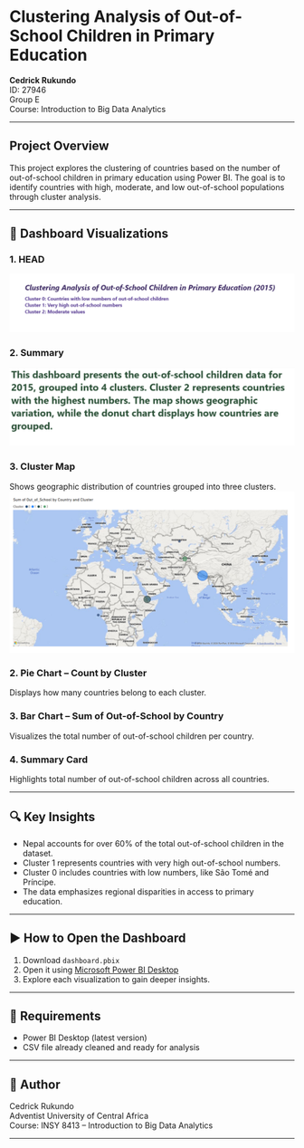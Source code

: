 # Clustering Analysis of Out-of-School Children in Primary Education

**Cedrick Rukundo**  
ID: 27946  
Group E  
Course: Introduction to Big Data Analytics  

---

## Project Overview

This project explores the clustering of countries based on the number of out-of-school children in primary education using Power BI. The goal is to identify countries with high, moderate, and low out-of-school populations through cluster analysis.

---



## 📌 Dashboard Visualizations

### 1. HEAD
![Head](Head.png)

### 2. Summary
![Summarry](Summary.png)

### 3. Cluster Map  
Shows geographic distribution of countries grouped into three clusters.
![Cluster Map](ClusterMap.png)

### 2. Pie Chart – Count by Cluster  
Displays how many countries belong to each cluster.

### 3. Bar Chart – Sum of Out-of-School by Country  
Visualizes the total number of out-of-school children per country.

### 4. Summary Card  
Highlights total number of out-of-school children across all countries.

---

## 🔍 Key Insights

- Nepal accounts for over 60% of the total out-of-school children in the dataset.  
- Cluster 1 represents countries with very high out-of-school numbers.  
- Cluster 0 includes countries with low numbers, like São Tomé and Príncipe.  
- The data emphasizes regional disparities in access to primary education.

---

## ▶️ How to Open the Dashboard

1. Download `dashboard.pbix`
2. Open it using [Microsoft Power BI Desktop](https://powerbi.microsoft.com/desktop)
3. Explore each visualization to gain deeper insights.

---

## 📌 Requirements

- Power BI Desktop (latest version)
- CSV file already cleaned and ready for analysis

---

## 🧠 Author

Cedrick Rukundo  
Adventist University of Central Africa  
Course: INSY 8413 – Introduction to Big Data Analytics

---

